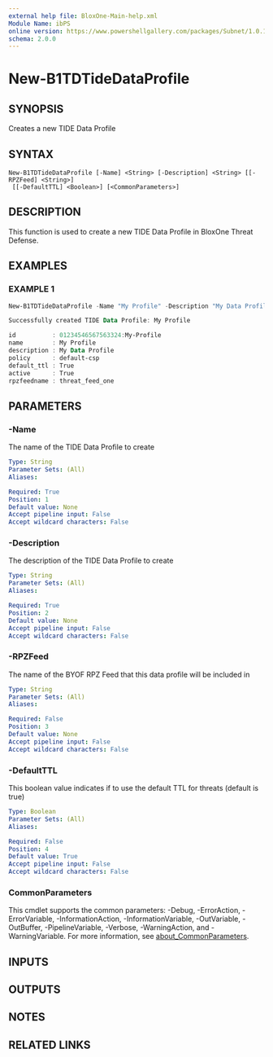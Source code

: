 ```yaml
---
external help file: BloxOne-Main-help.xml
Module Name: ibPS
online version: https://www.powershellgallery.com/packages/Subnet/1.0.14/Content/Public%5CGet-Subnet.ps1
schema: 2.0.0
---
```


# New-B1TDTideDataProfile

## SYNOPSIS
Creates a new TIDE Data Profile

## SYNTAX

```
New-B1TDTideDataProfile [-Name] <String> [-Description] <String> [[-RPZFeed] <String>]
 [[-DefaultTTL] <Boolean>] [<CommonParameters>]
```

## DESCRIPTION
This function is used to create a new TIDE Data Profile in BloxOne Threat Defense.

## EXAMPLES

### EXAMPLE 1
```powershell
New-B1TDTideDataProfile -Name "My Profile" -Description "My Data Profile" -RPZFeed "threat_feed_one" -DefaultTTL $true

Successfully created TIDE Data Profile: My Profile

id          : 01234546567563324:My-Profile
name        : My Profile
description : My Data Profile
policy      : default-csp
default_ttl : True
active      : True
rpzfeedname : threat_feed_one
```

## PARAMETERS

### -Name
The name of the TIDE Data Profile to create

```yaml
Type: String
Parameter Sets: (All)
Aliases:

Required: True
Position: 1
Default value: None
Accept pipeline input: False
Accept wildcard characters: False
```

### -Description
The description of the TIDE Data Profile to create

```yaml
Type: String
Parameter Sets: (All)
Aliases:

Required: True
Position: 2
Default value: None
Accept pipeline input: False
Accept wildcard characters: False
```

### -RPZFeed
The name of the BYOF RPZ Feed that this data profile will be included in

```yaml
Type: String
Parameter Sets: (All)
Aliases:

Required: False
Position: 3
Default value: None
Accept pipeline input: False
Accept wildcard characters: False
```

### -DefaultTTL
This boolean value indicates if to use the default TTL for threats (default is true)

```yaml
Type: Boolean
Parameter Sets: (All)
Aliases:

Required: False
Position: 4
Default value: True
Accept pipeline input: False
Accept wildcard characters: False
```

### CommonParameters
This cmdlet supports the common parameters: -Debug, -ErrorAction, -ErrorVariable, -InformationAction, -InformationVariable, -OutVariable, -OutBuffer, -PipelineVariable, -Verbose, -WarningAction, and -WarningVariable. For more information, see [about_CommonParameters](http://go.microsoft.com/fwlink/?LinkID=113216).

## INPUTS

## OUTPUTS

## NOTES

## RELATED LINKS
